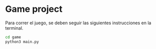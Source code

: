 # Game project

Para correr el juego, se deben seguir las siguientes instrucciones en la terminal.

```sh
cd game
python3 main.py
```


